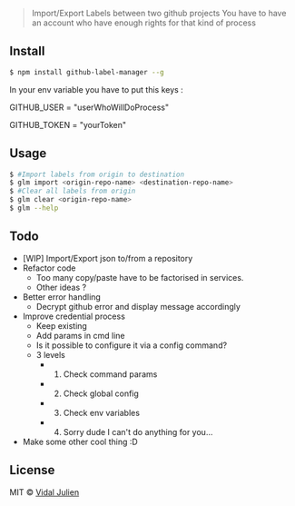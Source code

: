 > Import/Export Labels between two github projects
> You have to have an account who have enough rights for that kind of process


## Install

```sh
$ npm install github-label-manager --g
```

In your env variable you have to put this keys :

GITHUB_USER = "userWhoWillDoProcess"

GITHUB_TOKEN = "yourToken"


## Usage

```sh
$ #Import labels from origin to destination
$ glm import <origin-repo-name> <destination-repo-name>
$ #Clear all labels from origin
$ glm clear <origin-repo-name>
$ glm --help
```

## Todo

- \[WIP\] Import/Export json to/from a repository
- Refactor code
  + Too many copy/paste have to be factorised in services.
  + Other ideas ?
- Better error handling
  + Decrypt github error and display message accordingly
- Improve credential process
  + Keep existing
  + Add params in cmd line
  + Is it possible to configure it via a config command?
  + 3 levels
    * 1) Check command params
    * 2) Check global config
    * 3) Check env variables
    * 4) Sorry dude I can't do anything for you...
- Make some other cool thing :D

## License

MIT © [Vidal Julien](http://www.julien-vidal.fr)
